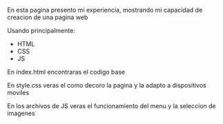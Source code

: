 En esta pagina presento mi experiencia, mostrando mi capacidad de creacion de una pagina web

Usando principalmente:

- HTML
- CSS
- JS

En index.html encontraras el codigo base

En style.css veras el como decoro la pagina y la adapto a dispositivos moviles

En los archivos de JS veras el funcionamiento del menu y la seleccion de imagenes
